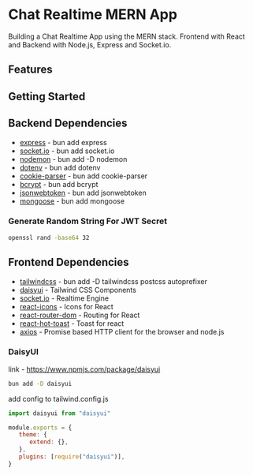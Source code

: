 # Chat Realtime MERN App

Building a Chat Realtime App using the MERN stack. Frontend with React and Backend with Node.js, Express and Socket.io.

## Features

## Getting Started

## Backend Dependencies

-  [express](https://www.npmjs.com/package/express) - bun add express
-  [socket.io](https://www.npmjs.com/package/socket.io) - bun add socket.io
-  [nodemon](https://www.npmjs.com/package/nodemon) - bun add -D nodemon
-  [dotenv](https://www.npmjs.com/package/dotenv) - bun add dotenv
-  [cookie-parser](https://www.npmjs.com/package/cookie-parser) - bun add cookie-parser
-  [bcrypt](https://www.npmjs.com/package/bcrypt) - bun add bcrypt
-  [jsonwebtoken](https://www.npmjs.com/package/jsonwebtoken) - bun add jsonwebtoken
-  [mongoose](https://www.npmjs.com/package/mongoose) - bun add mongoose

### Generate Random String For JWT Secret

```bash
openssl rand -base64 32
```

## Frontend Dependencies

-  [tailwindcss](https://www.npmjs.com/package/tailwindcss) - bun add -D tailwindcss postcss autoprefixer
-  [daisyui](https://daisyui.com/) - Tailwind CSS Components
-  [socket.io](https://socket.io/) - Realtime Engine
-  [react-icons](https://react-icons.github.io/react-icons/) - Icons for React
-  [react-router-dom](https://www.npmjs.com/package/react-router-dom) - Routing for React
-  [react-hot-toast](https://react-hot-toast.com/) - Toast for react
-  [axios](https://www.npmjs.com/package/axios) - Promise based HTTP client for the browser and node.js

### DaisyUI

link - https://www.npmjs.com/package/daisyui

```bash
bun add -D daisyui
```

add config to tailwind.config.js

```js
import daisyui from "daisyui"

module.exports = {
   theme: {
      extend: {},
   },
   plugins: [require("daisyui")],
}
```
